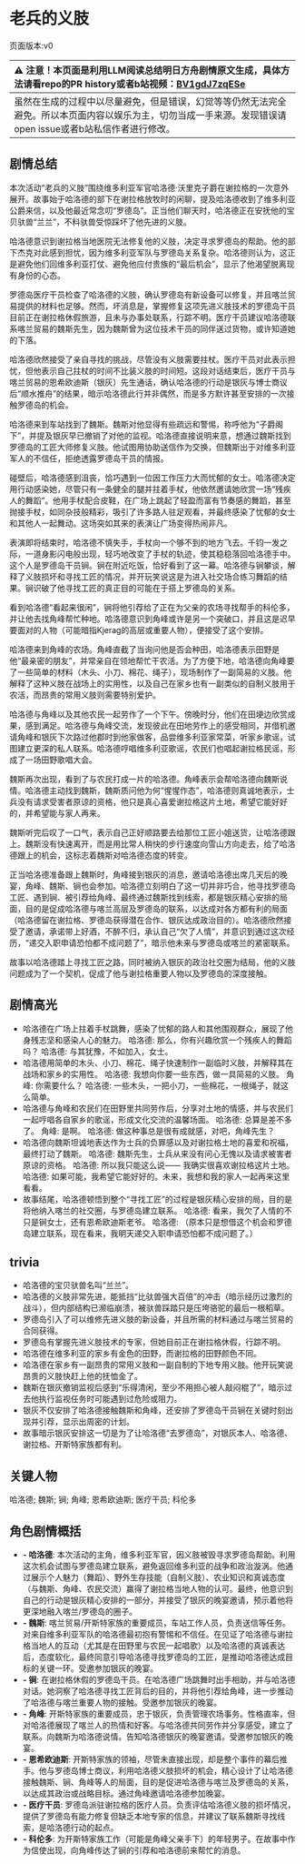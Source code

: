 # 老兵的义肢
页面版本:v0
 

| :warning: 注意！本页面是利用LLM阅读总结明日方舟剧情原文生成，具体方法请看repo的PR history或者b站视频：[BV1gdJ7zqESe](https://www.bilibili.com/video/BV1gdJ7zqESe/)         |
|:----------------------------|
| 虽然在生成的过程中以尽量避免，但是错误，幻觉等等仍然无法完全避免。所以本页面内容以娱乐为主，切勿当成一手来源。发现错误请open issue或者b站私信作者进行修改。|



## 剧情总结
本次活动“老兵的义肢”围绕维多利亚军官哈洛德·沃里克子爵在谢拉格的一次意外展开。故事始于哈洛德的部下在谢拉格放牧时的闲聊，提及哈洛德收到了维多利亚公爵来信，以及他最近常念叨“罗德岛”。正当他们聊天时，哈洛德正在安抚他的宝贝驮兽“兰兰”，不料驮兽受惊踩坏了他先进的义肢。

哈洛德意识到谢拉格当地医院无法修复他的义肢，决定寻求罗德岛的帮助。他的部下杰克对此感到担忧，因为维多利亚军队与罗德岛关系复杂。哈洛德则认为，这正是避免他们回维多利亚打仗、避免他应付贵族的“最后机会”，显示了他渴望脱离现有身份的心态。

罗德岛医疗干员检查了哈洛德的义肢，确认罗德岛有新设备可以修复，并且喀兰贸易提供的材料也足够。然而，坏消息是，掌握修复这项先进义肢技术的罗德岛干员目前正在谢拉格休假旅游，且未与办事处联系，行踪不明。医疗干员建议哈洛德联系喀兰贸易的魏斯先生，因为魏斯曾为这位技术干员的同伴送过货物，或许知道她的下落。

哈洛德欣然接受了亲自寻找的挑战，尽管没有义肢需要拄杖。医疗干员对此表示担忧，但他表示自己拄杖的时间不比装义肢的时间短。这段对话结束后，医疗干员与喀兰贸易的恩希欧迪斯（银灰）先生通话，确认哈洛德的行动是银灰与博士商议后“顺水推舟”的结果，暗示哈洛德此行并非偶然，而是多方默许甚至安排的一次接触罗德岛的机会。

哈洛德来到车站找到了魏斯。魏斯对他显得有些疏远和警惕，称呼他为“子爵阁下”，并提及银灰早已撤销了对他的监视。哈洛德直接说明来意，想通过魏斯找到罗德岛的工匠大师修复义肢。他试图用协助送信作为交换，但魏斯出于对维多利亚军人的不信任，拒绝透露罗德岛干员的情报。

碰壁后，哈洛德感到沮丧，恰巧遇到一位因工作压力大而忧郁的女士。哈洛德决定用行动感染她，尽管只有一条健全的腿并拄着手杖，他依然邀请她欣赏一场“残疾人的舞蹈”。他用手杖配合皮鞋，在广场上跳起了轻盈而富有节奏感的舞蹈，甚至抛接手杖，如同杂技般精彩，吸引了许多路人驻足观看，并最终感染了忧郁的女士和其他人一起舞动。这场突如其来的表演让广场变得热闹非凡。

表演即将结束时，哈洛德不慎失手，手杖向一个够不到的地方飞去。千钧一发之际，一道身影闪电般出现，轻巧地改变了手杖的轨迹，使其稳稳落回哈洛德手中。这个人是罗德岛干员锏。锏在附近吃饭，恰好看到了这一幕。哈洛德与锏攀谈，解释了义肢损坏和寻找工匠的情况，并开玩笑说这是为进入社交场合练习舞蹈的结果。锏识破了他寻找工匠的真正目的可能在于搭上罗德岛的关系。

看到哈洛德“看起来很闲”，锏将他引荐给了正在为父亲的农场寻找帮手的科伦多，并让他去找角峰帮忙种地。哈洛德意识到角峰或许是另一个突破口，并且这是迟早要面对的人物（可能暗指Kjerag的高层或重要人物），便接受了这个安排。

哈洛德来到角峰的农场。角峰直截了当询问他是否会种田，哈洛德表示田野是他“最亲密的朋友”，并常亲自在领地帮忙干农活。为了方便下地，哈洛德向角峰要了一些简单的材料（木头、小刀、棉花、绳子），现场制作了一副简易的义肢。他解释了这种义肢在战场上的实用性，以及自己在家乡也有一副类似的自制义肢用于农活，而昂贵的常用义肢则需要特别爱护。

哈洛德与角峰以及其他农民一起劳作了一个下午。傍晚时分，他们在田埂边欣赏成果，感到满足。哈洛德与角峰交流，发现彼此在田地劳作上的感受相同，并借机邀请角峰和银灰下次路过他郡时到他家做客，品尝维多利亚家常菜，听家乡歌谣，试图建立更深的私人联系。哈洛德哼唱维多利亚歌谣，农民们也唱起谢拉格民谣，形成了一场田野歌唱大会。

魏斯再次出现，看到了与农民打成一片的哈洛德。角峰表示会帮哈洛德向魏斯说情。哈洛德主动找到魏斯，魏斯质问他为何“惺惺作态”，哈洛德则真诚地表示，士兵没有请求受害者原谅的资格，他只是真心喜爱谢拉格这片土地，希望它能好好的，并希望能与家人再来。

魏斯听完后叹了一口气，表示自己正好顺路要去给那位工匠小姐送货，让哈洛德跟上。魏斯没有快速离开，而是用比常人稍快的步行速度向雪山方向走去，给了哈洛德跟上的机会，这标志着魏斯对哈洛德态度的转变。

正当哈洛德准备跟上魏斯时，角峰接到银灰的消息，邀请哈洛德出席几天后的晚宴，角峰、魏斯、锏也会参加。哈洛德立刻明白了这一切并非巧合，他寻找罗德岛工匠、遇到锏、被引荐给角峰、最终通过魏斯找到线索，都是银灰精心安排的局面，目的是促成哈洛德与喀兰高层及罗德岛的联系，以达成对各方都有利的局面（哈洛德留在谢拉格、罗德岛获得潜在合作、银灰达成政治目的）。哈洛德欣然接受了邀请，承诺带上好酒，不醉不归，承认自己“欠了人情”，并意识到通过这次经历，“递交入职申请恐怕都不成问题了”，暗示他未来与罗德岛或喀兰的紧密联系。

故事以哈洛德踏上寻找工匠之路，同时被纳入银灰的政治社交圈为结局，他的义肢问题成为了一个契机，促成了他与谢拉格重要人物以及罗德岛的深度接触。
## 剧情高光
- 哈洛德在广场上拄着手杖跳舞，感染了忧郁的路人和其他围观群众，展现了他身残志坚和感染人心的魅力。
  哈洛德: 那么，你有兴趣欣赏一个残疾人的舞蹈吗？
  哈洛德: 与其犹豫，不如加入，女士。
- 哈洛德用简单的木头、小刀、棉花、绳子快速制作一副临时义肢，并解释其在战场和家乡的实用性。
  哈洛德: 我想向你要一些东西，做一具简易的义肢。
  角峰: 你需要什么？
  哈洛德: 一些木头，一把小刀，一些棉花，一根绳子，就这么简单。
- 哈洛德与角峰和农民们在田野里共同劳作后，分享对土地的情感，并与农民们一起哼唱各自家乡的歌谣，形成文化交流的温馨场面。
  哈洛德: 总算是差不多了。
  角峰: 是啊。
  哈洛德: 做这种事总是很有成就感，对吧，角峰先生？
- 哈洛德向魏斯坦诚地表达作为士兵的负罪感以及对谢拉格土地的喜爱和祝福，最终打动了魏斯。
  哈洛德: 魏斯先生，士兵从来没有问心无愧以及请求被害者原谅的资格。
  哈洛德: 所以我只能这么说—— 我确实很喜欢谢拉格这片土地。
  哈洛德: 如果可能，我希望它能好好的。未来，我想和我的家人一起再来这里看看。
- 故事结尾，哈洛德顿悟到整个“寻找工匠”的过程是银灰精心安排的局，目的是将他纳入喀兰的社交圈，与罗德岛建立联系。
  哈洛德: 看来，我欠了人情的不只是锏女士，还有恩希欧迪斯老爷。
  哈洛德: （原本只是想借这个机会和罗德岛建立联系，现在看来，我明天递交入职申请恐怕都不成问题了。）
## trivia
- 哈洛德的宝贝驮兽名叫“兰兰”。
- 哈洛德的义肢非常先进，能抵挡“比驮兽强大百倍”的冲击（暗示经历过激烈的战斗），但内部结构已濒临崩溃，被驮兽踩踏只是压垮骆驼的最后一根稻草。
- 罗德岛引入了可以维修先进义肢的新设备，并且所需的材料通过与喀兰贸易的合同获得。
- 罗德岛有掌握先进义肢技术的专家，但她目前正在谢拉格休假，行踪不明。
- 哈洛德在维多利亚的家乡有金色的田野，而谢拉格的田野颜色不同。
- 哈洛德在家乡有一副昂贵的常用义肢和一副自制的下地专用义肢。他开玩笑说昂贵的义肢快赶上他的抚恤金了。
- 魏斯在银灰撤销监视后感到“乐得清闲，至少不用担心被人敲闷棍了”，暗示过去他执行监视任务时可能遇到过危险或阻力。
- 银灰不仅安排了哈洛德接触魏斯和角峰，还安排了罗德岛干员锏在关键时刻出现并引荐，显示出周密的计划。
- 故事暗示银灰安排这一切是为了让哈洛德“去罗德岛”，对银灰本人、哈洛德、谢拉格、开斯特家族都有利。
## 关键人物
哈洛德; 魏斯; 锏; 角峰; 恩希欧迪斯; 医疗干员; 科伦多
## 角色剧情概括
-   **- 哈洛德**: 本次活动的主角，维多利亚军官，因义肢被毁寻求罗德岛帮助。利用这次机会试图与罗德岛建立联系，避免返回维多利亚的战争和政治漩涡。他通过展示个人魅力（舞蹈）、野外生存技能（自制义肢）、农业知识和真诚态度（与魏斯、角峰、农民交流）赢得了谢拉格当地人物的认可。最终，他意识到自己的行动是银灰精心安排的一部分，并接受了银灰的晚宴邀请，预示着他将更深地融入喀兰/罗德岛的圈子。
-   **- 魏斯**: 喀兰贸易/开斯特家族的重要成员，车站工作人员，负责送信等任务。对来自维多利亚军队的哈洛德最初抱有警惕和不信任。在见证了哈洛德与谢拉格当地人的互动（尤其是在田野里与农民一起唱歌）以及哈洛德的真诚表达后，态度软化，最终同意引导哈洛德寻找罗德岛的工匠，是推动哈洛德达成目标的关键一环。受邀参加银灰的晚宴。
-   **- 锏**: 在谢拉格休假的罗德岛干员。在哈洛德广场跳舞时出手相助，并与哈洛德对话。她洞察了哈洛德寻找工匠背后的目的，并将他引荐给角峰，进一步推动了哈洛德与喀兰重要人物的接触。受邀参加银灰的晚宴。
-   **- 角峰**: 开斯特家族的重要成员，忠于银灰，负责管理农场事务。性格直率，但对哈洛德展现了喀兰人的热情和好客。与哈洛德共同劳作并分享感受，建立了联系。向魏斯为哈洛德说情。告知哈洛德银灰的晚宴邀请。受邀参加银灰的晚宴。
-   **- 恩希欧迪斯**: 开斯特家族的领袖，尽管未直接出现，却是整个事件的幕后推手。他与罗德岛博士商议，利用哈洛德义肢损坏的机会，精心设计了让哈洛德接触魏斯、锏、角峰等人的局面，目的是促进哈洛德与喀兰及罗德岛的关系，以达成其政治或战略目标。通过角峰邀请哈洛德参加晚宴。
-   **- 医疗干员**: 罗德岛派驻谢拉格的医疗人员。负责评估哈洛德义肢的损坏情况，提供了罗德岛有能力修复但缺乏本地专家的信息，并建议了联系魏斯寻找线索，是哈洛德行动的起点。
-   **- 科伦多**: 为开斯特家族工作（可能是角峰父亲手下）的年轻男子。在故事中作为信使出现，向角峰传达了锏的引荐和哈洛德前来帮忙的消息。